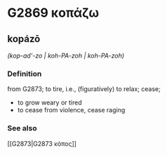 # G2869 κοπάζω

## kopázō

_(kop-ad'-zo | koh-PA-zoh | koh-PA-zoh)_

### Definition

from G2873; to tire, i.e., (figuratively) to relax; cease; 

- to grow weary or tired
- to cease from violence, cease raging

### See also

[[G2873|G2873 κόπος]]
